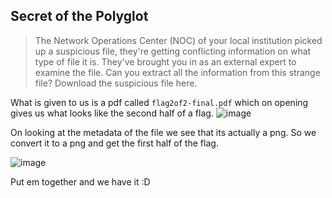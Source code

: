 ## Secret of the Polyglot

> The Network Operations Center (NOC) of your local institution picked up a suspicious file, they're getting conflicting information on what type of file it is. They've brought you in as an external expert to examine the file. Can you extract all the information from this strange file?
Download the suspicious file here.

What is given to us is a pdf called `flag2of2-final.pdf` which on opening gives us what looks like the second half of a flag. 
![image](https://github.com/user-attachments/assets/19602ec2-e298-47fb-a801-39da742a73c0)

On looking at the metadata of the file we see that its actually a png. So we convert it to a png and get the first half of the flag.

![image](https://github.com/user-attachments/assets/55cb6a44-3ff2-4420-85dd-0883b6b7dcad)

Put em together and we have it :D



